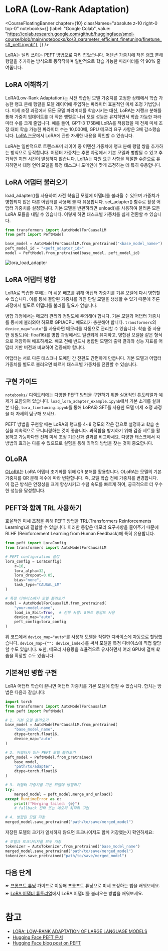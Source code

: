# LoRA (Low-Rank Adaptation)

<CourseFloatingBanner chapter={10}
  classNames="absolute z-10 right-0 top-0"
  notebooks={[
    {label: "Google Colab", value: "https://colab.research.google.com/github/huggingface/smol-course/blob/main/notebooks/ko/3_parameter_efficient_finetuning/finetune_sft_peft.ipynb"},
]} />

LoRA는 널리 쓰이는 PEFT 방법으로 자리 잡았습니다. 어텐션 가중치에 작은 랭크 분해 행렬을 추가하는 방식으로 동작작하며 일반적으로 학습 가능한 파라미터를 약 90% 줄여줍니다.

## LoRA 이해하기

LoRA(Low-Rank Adaptation)는 사전 학습된 모델 가중치를 고정한 상태에서 학습 가능한 랭크 분해 행렬을 모델 레이어에 주입하는 파라미터 효율적인 미세 조정 기법입니다. 미세 조정 과정에서 모든 모델 파라미터를 학습시키는 대신, LoRA는 저랭크 분해를 통해 가중치 업데이트를 더 작은 행렬로 나눠 모델 성능은 유지하면서 학습 가능한 파라미터 수를 크게 줄입니다. 예를 들어, GPT-3 175B에 LoRA를 적용했을 때 전체 미세 조정 대비 학습 가능한 파라미터 수는 10,000배, GPU 메모리 요구 사항은 3배 감소했습니다. [LoRA 논문](https://arxiv.org/pdf/2106.09685)에서 LoRA에 관한 자세한 내용을 확인할 수 있습니다.

LoRA는 일반적으로 트랜스포머 레이어 중 어텐션 가중치에 랭크 분해 행렬 쌍을 추가하는 방식으로 동작합니다. 어댑터 가중치는 추론 과정에서 기본 모델과 병합될 수 있고 추가적인 지연 시간이 발생하지 않습니다. LoRA는 자원 요구 사항을 적절한 수준으로 유지하면서 대형 언어 모델을 특정 태스크나 도메인에 맞게 조정하는 데 특히 유용합니다.

## LoRA 어댑터 불러오기

load_adapter()를 사용하여 사전 학습된 모델에 어댑터를 불러올 수 있으며 가중치가 병합되지 않은 다른 어댑터를 사용해 볼 때 유용합니다. set_adapter() 함수로 활성 어댑터 가중치를 설정합니다. 기본 모델을 반환하려면 unload()를 사용하여 불러온 모든 LoRA 모듈을 내릴 수 있습니다. 이렇게 하면 태스크별 가중치를 쉽게 전환할 수 있습니다.

```python
from transformers import AutoModelForCausalLM
from peft import PeftModel

base_model = AutoModelForCausalLM.from_pretrained("<base_model_name>")
peft_model_id = "<peft_adapter_id>"
model = PeftModel.from_pretrained(base_model, peft_model_id)
```

![lora_load_adapter](./images/lora_adapter.png)

## LoRA 어댑터 병합

LoRA로 학습한 후에는 더 쉬운 배포를 위해 어댑터 가중치를 기본 모델에 다시 병합할 수 있습니다. 이를 통해 결합된 가중치를 가진 단일 모델을 생성할 수 있기 때문에 추론 과정에서 별도로 어댑터를 불러올 필요가 없습니다.

병합 과정에서는 메모리 관리와 정밀도에 주의해야 합니다. 기본 모델과 어댑터 가중치를 동시에 불러와야 하므로 GPU/CPU 메모리가 충분해야 합니다. `transformers`의 `device_map="auto"`를 사용하면 메모리를 자동으로 관리할 수 있습니다. 학습 중 사용한 정밀도(예: float16)를 병합 과정에서도 일관되게 유지하고, 병합된 모델을 같은 형식으로 저장하여 배포하세요. 배포 전에 반드시 병합된 모델의 출력 결과와 성능 지표를 어댑터 기반 버전과 비교하여 검증해야 합니다.

어댑터는 서로 다른 태스크나 도메인 간 전환도 간편하게 만듭니다. 기본 모델과 어댑터 가중치를 별도로 불러오면 빠르게 태스크별 가중치를 전환할 수 있습니다.

## 구현 가이드

`notebooks/` 디렉토리에는 다양한 PEFT 방법을 구현하기 위한 실용적인 튜토리얼과 예제가 포함되어 있습니다. `load_lora_adapter_example.ipynb`에서 기본 소개를 살펴본 다음, `lora_finetuning.ipynb`를 통해 LoRA와 SFT를 사용한 모델 미세 조정 과정을 더 자세히 탐구해 보세요.

PEFT 방법을 구현할 때는 LoRA의 랭크를 4~8 정도의 작은 값으로 설정하고 학습 손실을 지속적으로 모니터링하는 것이 좋습니다. 과적합을 방지하기 위해 검증 세트를 활용하고 가능하다면 전체 미세 조정 기준선과 결과를 비교하세요. 다양한 태스크에서 각 방법의 효과는 다를 수 있으므로 실험을 통해 최적의 방법을 찾는 것이 중요합니다.

## OLoRA

[OLoRA](https://arxiv.org/abs/2406.01775)는 LoRA 어댑터 초기화를 위해 QR 분해를 활용합니다. OLoRA는 모델의 기본 가중치를 QR 분해 계수에 따라 변환합니다. 즉, 모델 학습 전에 가중치를 변경합니다. 이 접근 방식은 안정성을 크게 향상시키고 수렴 속도를 빠르게 하여, 궁극적으로 더 우수한 성능을 달성합니다.

## PEFT와 함께 TRL 사용하기

효율적인 미세 조정을 위해 PEFT 방법을 TRL(Transformers Reinforcements Learning)과 결합할 수 있습니다. 이러한 통합은 메모리 요구사항을 줄여주기 때문에 RLHF (Reinforcement Learning from Human Feedback)에 특히 유용합니다.

```python
from peft import LoraConfig
from transformers import AutoModelForCausalLM

# PEFT configuration 설정
lora_config = LoraConfig(
    r=16,
    lora_alpha=32,
    lora_dropout=0.05,
    bias="none",
    task_type="CAUSAL_LM"
)

# 특정 디바이스에서 모델 불러오기
model = AutoModelForCausalLM.from_pretrained(
    "your-model-name",
    load_in_8bit=True,  # 선택 사항: 8비트 정밀도 사용
    device_map="auto",
    peft_config=lora_config
)
```

위 코드에서 `device_map="auto"`를 사용해 모델을 적절한 디바이스에 자동으로 할당했습니다. `device_map={"": device_index}`를 써서 모델을 특정 디바이스에 직접 할당할 수도 있습니다. 또한, 메모리 사용량을 효율적으로 유지하면서 여러 GPU에 걸쳐 학습을 확장할 수도 있습니다.

## 기본적인 병합 구현

LoRA 어댑터 학습이 끝나면 어댑터 가중치를 기본 모델에 합칠 수 있습니다. 합치는 방법은 다음과 같습니다:

```python
import torch
from transformers import AutoModelForCausalLM
from peft import PeftModel

# 1. 기본 모델 불러오기
base_model = AutoModelForCausalLM.from_pretrained(
    "base_model_name",
    dtype=torch.float16,
    device_map="auto"
)

# 2. 어댑터가 있는 PEFT 모델 불러오기
peft_model = PeftModel.from_pretrained(
    base_model,
    "path/to/adapter",
    dtype=torch.float16
)

# 3. 어댑터 가중치를 기본 모델에 병합하기
try:
    merged_model = peft_model.merge_and_unload()
except RuntimeError as e:
    print(f"Merging failed: {e}")
    # fallback 전략 또는 메모리 최적화 구현

# 4. 병합된 모델 저장
merged_model.save_pretrained("path/to/save/merged_model")
```

저장된 모델의 크기가 일치하지 않으면 토크나이저도 함께 저장했는지 확인하세요:

```python
# 모델과 토크나이저를 모두 저장
tokenizer = AutoTokenizer.from_pretrained("base_model_name")
merged_model.save_pretrained("path/to/save/merged_model")
tokenizer.save_pretrained("path/to/save/merged_model")
```

## 다음 단계

⏩ [프롬프트 튜닝](prompt_tuning.md) 가이드로 이동해 프롬프트 튜닝으로 미세 조정하는 법을 배워보세요.
⏩ [LoRA 어댑터 튜토리얼](../../../notebooks/ko/3_parameter_efficient_finetuning/load_lora_adapter.ipynb)에서 LoRA 어댑터를 불러오는 방법을 배워보세요.

# 참고

- [LORA: LOW-RANK ADAPTATION OF LARGE LANGUAGE MODELS](https://arxiv.org/pdf/2106.09685)
- [Hugging Face PEFT 문서](https://huggingface.co/docs/peft)
- [Hugging Face blog post on PEFT](https://huggingface.co/blog/peft)
